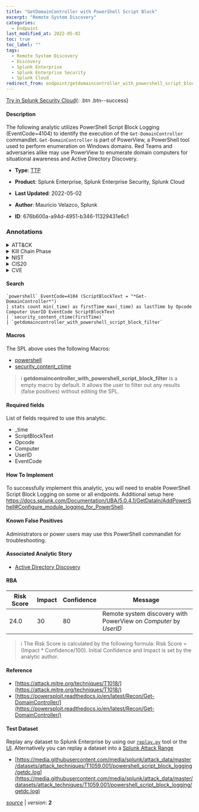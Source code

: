 ```yaml
---
title: "GetDomainController with PowerShell Script Block"
excerpt: "Remote System Discovery"
categories:
  - Endpoint
last_modified_at: 2022-05-02
toc: true
toc_label: ""
tags:
  - Remote System Discovery
  - Discovery
  - Splunk Enterprise
  - Splunk Enterprise Security
  - Splunk Cloud
redirect_from: endpoint/getdomaincontroller_with_powershell_script_block/
---
```




[Try in Splunk Security Cloud](https://www.splunk.com/en_us/cyber-security.html){: .btn .btn--success}

#### Description

The following analytic utilizes PowerShell Script Block Logging (EventCode=4104) to identify the execution of the `Get-DomainController` commandlet. `Get-DomainController` is part of PowerView, a PowerShell tool used to perform enumeration on Windows domains. Red Teams and adversaries alike may use PowerView to enumerate domain computers for situational awareness and Active Directory Discovery.

- **Type**: [TTP](https://github.com/splunk/security_content/wiki/Detection-Analytic-Types)
- **Product**: Splunk Enterprise, Splunk Enterprise Security, Splunk Cloud

- **Last Updated**: 2022-05-02
- **Author**: Mauricio Velazco, Splunk
- **ID**: 676b600a-a94d-4951-b346-11329431e6c1

### Annotations
<details>
  <summary>ATT&CK</summary>

<div markdown="1">

#### [ATT&CK](https://attack.mitre.org/)

| ID          | Technique   | Tactic         |
| ----------- | ----------- |--------------- |
| [T1018](https://attack.mitre.org/techniques/T1018/) | Remote System Discovery | Discovery |

</div>
</details>


<details>
  <summary>Kill Chain Phase</summary>

<div markdown="1">

* Reconnaissance


</div>
</details>


<details>
  <summary>NIST</summary>

<div markdown="1">



</div>
</details>

<details>
  <summary>CIS20</summary>

<div markdown="1">



</div>
</details>

<details>
  <summary>CVE</summary>

<div markdown="1">


</div>
</details>


#### Search

```
`powershell` EventCode=4104 (ScriptBlockText = "*Get-DomainController*") 
| stats count min(_time) as firstTime max(_time) as lastTime by Opcode Computer UserID EventCode ScriptBlockText 
| `security_content_ctime(firstTime)` 
| `getdomaincontroller_with_powershell_script_block_filter`
```

#### Macros
The SPL above uses the following Macros:
* [powershell](https://github.com/splunk/security_content/blob/develop/macros/powershell.yml)
* [security_content_ctime](https://github.com/splunk/security_content/blob/develop/macros/security_content_ctime.yml)

> :information_source:
> **getdomaincontroller_with_powershell_script_block_filter** is a empty macro by default. It allows the user to filter out any results (false positives) without editing the SPL.



#### Required fields
List of fields required to use this analytic.
* _time
* ScriptBlockText
* Opcode
* Computer
* UserID
* EventCode



#### How To Implement
To successfully implement this analytic, you will need to enable PowerShell Script Block Logging on some or all endpoints. Additional setup here https://docs.splunk.com/Documentation/UBA/5.0.4.1/GetDataIn/AddPowerShell#Configure_module_logging_for_PowerShell.
#### Known False Positives
Administrators or power users may use this PowerShell commandlet for troubleshooting.

#### Associated Analytic Story
* [Active Directory Discovery](/stories/active_directory_discovery)




#### RBA

| Risk Score  | Impact      | Confidence   | Message      |
| ----------- | ----------- |--------------|--------------|
| 24.0 | 30 | 80 | Remote system discovery with PowerView on $Computer$ by $UserID$ |


> :information_source:
> The Risk Score is calculated by the following formula: Risk Score = (Impact * Confidence/100). Initial Confidence and Impact is set by the analytic author.


#### Reference

* [https://attack.mitre.org/techniques/T1018/](https://attack.mitre.org/techniques/T1018/)
* [https://powersploit.readthedocs.io/en/latest/Recon/Get-DomainController/](https://powersploit.readthedocs.io/en/latest/Recon/Get-DomainController/)



#### Test Dataset
Replay any dataset to Splunk Enterprise by using our [`replay.py`](https://github.com/splunk/attack_data#using-replaypy) tool or the [UI](https://github.com/splunk/attack_data#using-ui).
Alternatively you can replay a dataset into a [Splunk Attack Range](https://github.com/splunk/attack_range#replay-dumps-into-attack-range-splunk-server)

* [https://media.githubusercontent.com/media/splunk/attack_data/master/datasets/attack_techniques/T1059.001/powershell_script_block_logging/getdc.log](https://media.githubusercontent.com/media/splunk/attack_data/master/datasets/attack_techniques/T1059.001/powershell_script_block_logging/getdc.log)



[*source*](https://github.com/splunk/security_content/tree/develop/detections/endpoint/getdomaincontroller_with_powershell_script_block.yml) \| *version*: **2**